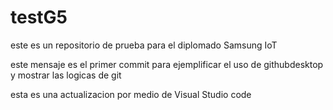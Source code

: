 # testG5
este es un repositorio de prueba para el diplomado Samsung IoT

este mensaje es el primer commit para ejemplificar el uso de githubdesktop y mostrar las logicas de git

esta es una actualizacion por medio de Visual Studio code